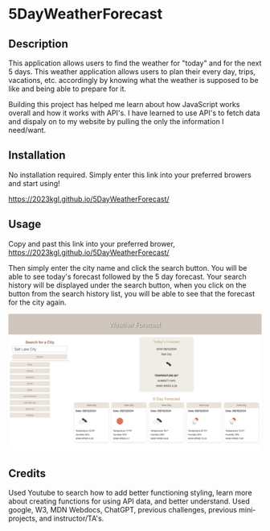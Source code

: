 # 5DayWeatherForecast

## Description

This application allows users to find the weather for "today" and for the next 5 days.
This weather application allows users to plan their every day, trips, vacations, etc. accordingly by knowing what the weather is supposed to be like and being able to prepare for it.

Building this project has helped me learn about how JavaScript works overall and how it works with API's. I have learned to use API's to fetch data and dispaly on to my website by pulling the only the information I need/want.


## Installation

No installation required. Simply enter this link into your preferred browers and start using!

https://2023kgl.github.io/5DayWeatherForecast/

## Usage

Copy and past this link into your preferred brower, https://2023kgl.github.io/5DayWeatherForecast/

Then simply enter the city name and click the search button. You will be able to see today's forecast followed by the 5 day forecast. Your search history will be displayed under the search button, when you click on the button from the search history list, you will be able to see that the forecast for the city again.

![Weather Homepage](./assets/images/newWeatherApp.png)

## Credits

Used Youtube to search how to add better functioning styling, learn more about creating functions for using API data, and better understand.
Used google, W3, MDN Webdocs, ChatGPT, previous challenges, previous mini-projects, and instructor/TA's.
